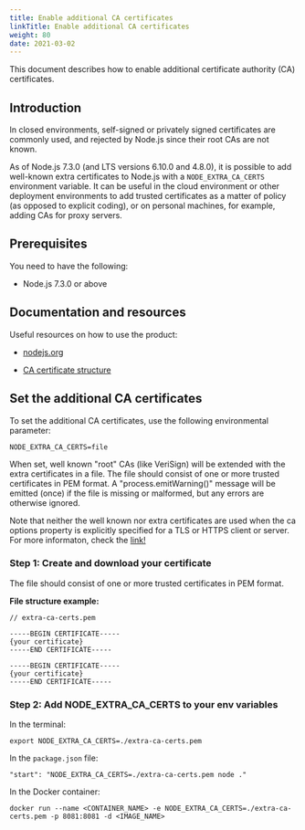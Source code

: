 ```yaml
---
title: Enable additional CA certificates
linkTitle: Enable additional CA certificates
weight: 80
date: 2021-03-02
---
```


This document describes how to enable additional certificate authority (CA) certificates.

## Introduction

In closed environments, self-signed or privately signed certificates are commonly used, and rejected by Node.js since their root CAs are not known.

As of Node.js 7.3.0 (and LTS versions 6.10.0 and 4.8.0), it is possible to add well-known extra certificates to Node.js with a `NODE_EXTRA_CA_CERTS` environment variable. It can be useful in the cloud environment or other deployment environments to add trusted certificates as a matter of policy (as opposed to explicit coding), or on personal machines, for example, adding CAs for proxy servers.

## Prerequisites

You need to have the following:

* Node.js 7.3.0 or above

## Documentation and resources

Useful resources on how to use the product:

* [nodejs.org](https://nodejs.org/api/cli.html#cli_node_extra_ca_certs_file)

* [CA certificate structure](https://github.com/nodejs/node/blob/master/src/node_root_certs.h)

## Set the additional CA certificates

To set the additional CA certificates, use the following environmental parameter:

```
NODE_EXTRA_CA_CERTS=file
```

When set, well known "root" CAs (like VeriSign) will be extended with the extra certificates in a file. The file should consist of one or more trusted certificates in PEM format. A "process.emitWarning()" message will be emitted (once) if the file is missing or malformed, but any errors are otherwise ignored.

Note that neither the well known nor extra certificates are used when the ca options property is explicitly specified for a TLS or HTTPS client or server. For more informaton, check the [link!](https://nodejs.org/api/cli.html#cli_use_bundled_ca_use_openssl_ca)

### Step 1: Create and download your certificate

The file should consist of one or more trusted certificates in PEM format.

**File structure example:**

```
// extra-ca-certs.pem

-----BEGIN CERTIFICATE-----
{your certificate}
-----END CERTIFICATE-----

-----BEGIN CERTIFICATE-----
{your certificate}
-----END CERTIFICATE-----
```

### Step 2: Add NODE_EXTRA_CA_CERTS to your env variables

In the terminal:

```
export NODE_EXTRA_CA_CERTS=./extra-ca-certs.pem
```

In the `package.json` file:

```
"start": "NODE_EXTRA_CA_CERTS=./extra-ca-certs.pem node ."
```

In the Docker container:

```
docker run --name <CONTAINER_NAME> -e NODE_EXTRA_CA_CERTS=./extra-ca-certs.pem -p 8081:8081 -d <IMAGE_NAME>
```
